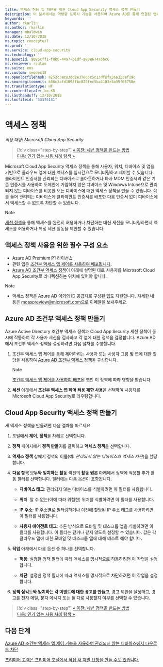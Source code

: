 ```yaml
---
title: 액세스 허용 및 차단을 위한 Cloud App Security 액세스 정책 만들기
description: 이 문서에서는 역방향 프록시 기능을 사용하여 Azure AD를 통해 연결된 앱에 대한 액세스를 허용하고 차단하도록 Cloud App Security 조건부 액세스 앱 제어 액세스 정책을 설정하는 절차를 설명합니다.
keywords: ''
author: rkarlin
ms.author: rkarlin
manager: mbaldwin
ms.date: 12/10/2018
ms.topic: conceptual
ms.prod: ''
ms.service: cloud-app-security
ms.technology: ''
ms.assetid: 9095cff1-f8b0-44a7-b1df-a83e674abbc6
ms.reviewer: reutam
ms.suite: ems
ms.custom: seodec18
ms.openlocfilehash: 8252c3ec83dd2e37663c5c13df8fa56e333af19c
ms.sourcegitcommit: b86c3afd1093fbc825fec5ba4103e3a95f65758e
ms.translationtype: HT
ms.contentlocale: ko-KR
ms.lasthandoff: 12/10/2018
ms.locfileid: "53176181"
---
```

# <a name="access-policies"></a>액세스 정책

*적용 대상: Microsoft Cloud App Security*

>[!div class="step-by-step"]
[« 이전: 세션 정책을 만드는 방법](session-policy-aad.md)<br>
[다음: 인기 있는 사용 사례 탐색 »](use-case-proxy-block-session-aad.md)

Microsoft Cloud App Security 액세스 정책을 통해 사용자, 위치, 디바이스 및 앱을 기반으로 클라우드 앱에 대한 액세스를 실시간으로 모니터링하고 제어할 수 있습니다. 클라이언트 인증서를 관리되는 디바이스로 롤아웃하거나 타사 MDM 인증서와 같은 기존 인증서를 사용하여 도메인에 가입하지 않은 디바이스 및 Windows Intune으로 관리되지 않는 디바이스를 비롯한 모든 디바이스에 대한 액세스 정책을 만들 수 있습니다. 예를 들어 관리되는 디바이스에 클라이언트 인증서를 배포한 다음 인증서 없이 디바이스에서 액세스할 수 없도록 차단할 수 있습니다. 

> [!NOTE]
> [세션 정책](session-policy-aad.md)을 통해 액세스를 완전히 허용하거나 차단하는 대신 세션을 모니터링하면서 액세스를 허용하거나 특정 세션 활동을 제한할 수 있습니다. 

## <a name="prerequisites-to-using-access-policies"></a>액세스 정책 사용을 위한 필수 구성 요소

- Azure AD Premium P1 라이선스
- 관련 앱은 [조건부 액세스 앱 제어를 사용하여 배포됩니다](proxy-deployment-aad.md).
- [Azure AD 조건부 액세스 정책](https://docs.microsoft.com/azure/active-directory/active-directory-conditional-access-azure-portal)이 아래에 설명된 대로 사용자를 Microsoft Cloud App Security로 리디렉션하는 위치에 있어야 합니다.

> [!NOTE]
> - 액세스 정책은 Azure AD 이외의 ID 공급자로 구성된 앱도 지원합니다. 자세한 내용은 mcaspreview@microsoft.com으로 이메일을 보내주세요.

## <a name="create-an-azure-ad-conditional-access-policy"></a>Azure AD 조건부 액세스 정책 만들기

Azure Active Directory 조건부 액세스 정책과 Cloud App Security 세션 정책이 동시에 작동하여 각 사용자 세션을 검사하고 각 앱에 대한 정책을 결정합니다. Azure AD에서 조건부 액세스 정책을 설정하려면 다음 절차를 수행합니다.

1. 조건부 액세스 앱 제어를 통해 제어하려는 사용자 또는 사용자 그룹 및 앱에 대한 할당을 사용하여 [Azure AD 조건부 액세스 정책](https://docs.microsoft.com/azure/active-directory/active-directory-conditional-access-azure-portal)을 구성합니다. 

   > [!NOTE]
   > [조건부 액세스 앱 제어를 사용하여 배포](proxy-deployment-aad.md)된 앱만 이 정책에 따라 영향을 받습니다.

2. **세션** 아래에서 **조건부 액세스 앱 제어 적용 제한 사용**을 선택하여 사용자를 Microsoft Cloud App Security로 라우팅합니다.
 
## <a name="create-a-cloud-app-security-access-policy"></a>Cloud App Security 액세스 정책 만들기 

새 액세스 정책을 만들려면 다음 절차를 따르세요.

1. 포털에서 **제어**, **정책**을 차례로 선택합니다.
2. **정책** 페이지에서 **정책 만들기**를 클릭하고 **액세스 정책**을 선택합니다.  

3. **액세스 정책** 창에서 정책의 이름(예: *관리되지 않는 디바이스의 액세스 차단*)을 할당합니다.

4. **다음 항목 모두와 일치하는 활동** 섹션의 **활동 원본** 아래에서 정책에 적용할 추가 활동 필터를 선택합니다. 필터에는 다음 옵션이 포함됩니다. 
     
   - **디바이스 태그**: 관리되지 않는 디바이스를 식별하려면 이 필터를 사용합니다.

   - **위치**: 알 수 없는(이에 따라 위험한) 위치를 식별하려면 이 필터를 사용합니다. 

   - **IP 주소**: IP 주소별로 필터링하거나 이전에 할당된 IP 주소 태그를 사용하려면 이 필터를 사용합니다. 

   - **사용자 에이전트 태그**: 추론 방식으로 모바일 및 데스크톱 앱을 식별하려면 이 필터를 사용합니다. 이 필터는 같거나 같지 않도록 설정할 수 있습니다. 값은 각 클라우드 앱에 대한 모바일 및 데스크톱 앱에 대해 테스트 해야 합니다.
  
5. **작업** 아래에서 다음 옵션 중 하나를 선택합니다. 

    - **허용**: 설정한 정책 필터에 따라 액세스를 명시적으로 허용하려면 이 작업을 설정합니다.

    - **차단**: 설정한 정책 필터에 따라 액세스를 명시적으로 차단하려면 이 작업을 설정합니다. 

6. **정책 심각도와 일치하는 각 이벤트에 대한 경고를 만들고**, 경고 제한을 설정하고, 경고를 전자 메일, 문자 메시지 또는 둘 다로 사용할지 여부를 선택할 수 있습니다.



>[!div class="step-by-step"]
[« 이전: 세션 정책을 만드는 방법](session-policy-aad.md)<br>
[다음: 인기 있는 사용 사례 탐색 »](use-case-proxy-block-session-aad.md)

 
## <a name="next-steps"></a>다음 단계  
[Azure AD 조건부 액세스 앱 제어 기능을 사용하여 관리되지 않는 디바이스에서 다운로드 차단](use-case-proxy-block-session-aad.md)   

[프리미어 고객은 프리미어 포털에서 직접 새 지원 요청을 만들 수도 있습니다.](https://premier.microsoft.com/)  
  
  